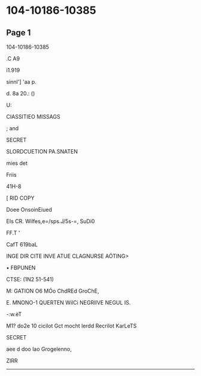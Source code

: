 # 104-10186-10385

## Page 1

104-10186-10385

.C A9

i1.919

sinnl'] 'aa p.

d. 8a 20.: ()

U:

CIASSITIEO MISSAGS

; and

SECRET

SLORDCUETION PA.SNATEN

mies det

Friis

41H-8

[ RID COPY

Doee OnsoinEiued

EIs CR. Wilfes,e=/sps.J/5s-=, SuDi0

FF.T '

CafT 619baL

INGE DIR CITE INVE ATUE CLAGNURSE AÖTING>

• FBPUNEN

CTSE: (1N2 51-541)

M: GATION O6 MÓo ChdREd GroChE,

E. MNONO-1 QUERTEN WilCi NEGRIIVE NEGUL IS.

-:w.èT

M1? do2e 10 cicilot Gct mocht lerdd Recrilot KarLeTS

SECRET

aee d doo lao Grogelenno,

ZIRR

---

